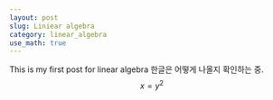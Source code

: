 ```yaml
---
layout: post
slug: Liniear algebra
category: linear_algebra
use_math: true
---
```

This is my first post for linear algebra
한글은 어떻게 나올지 확인하는 중.
$$x=y^2$$